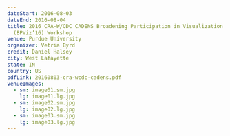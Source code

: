 ```yaml
---
dateStart: 2016-08-03
dateEnd: 2016-08-04
title: 2016 CRA-W/CDC CADENS Broadening Participation in Visualization
  (BPViz’16) Workshop
venue: Purdue University
organizer: Vetria Byrd
credit: Daniel Halsey
city: West Lafayette
state: IN
country: US
pdfLink: 20160803-cra-wcdc-cadens.pdf
venueImages:
  - sm: image01.sm.jpg
    lg: image01.lg.jpg
  - sm: image02.sm.jpg
    lg: image02.lg.jpg
  - sm: image03.sm.jpg
    lg: image03.lg.jpg
---
```

